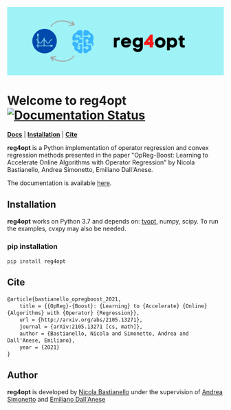 ![banner](https://github.com/nicola-bastianello/reg4opt/blob/main/images/reg4opt%201900x600.png)

# Welcome to **reg4opt** [![Documentation Status](https://readthedocs.org/projects/reg4opt/badge/?version=latest)](https://reg4opt.readthedocs.io/en/latest/?badge=latest)
[**Docs**](https://reg4opt.readthedocs.io/en/latest/)
| [**Installation**](#installation)
| [**Cite**](#cite)


**reg4opt** is a Python implementation of operator regression and convex regression methods presented in the paper "OpReg-Boost: Learning to Accelerate Online Algorithms with Operator Regression" by Nicola Bastianello, Andrea Simonetto, Emiliano Dall'Anese.

The documentation is available [here](https://reg4opt.readthedocs.io/en/latest/).
 

## Installation
**reg4opt** works on Python 3.7 and depends on: [tvopt](https://github.com/nicola-bastianello/tvopt), numpy, scipy. To run the examples, cvxpy may also be needed.

### pip installation
```
pip install reg4opt
```

## Cite

```
@article{bastianello_opregboost_2021,
	title = {{OpReg}-{Boost}: {Learning} to {Accelerate} {Online} {Algorithms} with {Operator} {Regression}},
	url = {http://arxiv.org/abs/2105.13271},
	journal = {arXiv:2105.13271 [cs, math]},
	author = {Bastianello, Nicola and Simonetto, Andrea and Dall'Anese, Emiliano},
	year = {2021}
}

```

## Author
**reg4opt** is developed by
[Nicola Bastianello](https://nicola-bastianello.it) under the supervision of [Andrea Simonetto](https://sites.google.com/site/andreasimonettopersonalwebsite/home) and [Emiliano Dall'Anese](https://www.colorado.edu/faculty/dallanese/)
